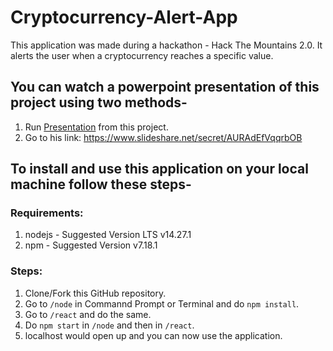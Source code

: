 # Cryptocurrency-Alert-App
This application was made during a hackathon - Hack The Mountains 2.0. It alerts the user when a cryptocurrency reaches a specific value.

## You can watch a powerpoint presentation of this project using two methods-
1. Run [Presentation](Presentation.pptx) from this project.
2. Go to his link: <https://www.slideshare.net/secret/AURAdEfVqqrbOB>

## To install and use this application on your local machine follow these steps-

### Requirements:
1. nodejs - Suggested Version LTS v14.27.1
2. npm - Suggested Version v7.18.1

### Steps:
1. Clone/Fork this GitHub repository.
2. Go to ```/node``` in Commannd Prompt or Terminal and do ```npm install```.
3. Go to ```/react``` and do the same.
4. Do ```npm start``` in ```/node``` and then in ```/react```.
5. localhost would open up and you can now use the application.
